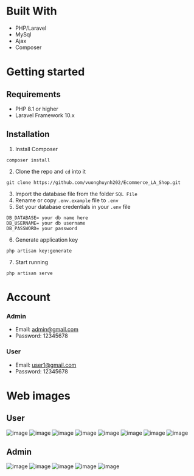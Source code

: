 # Built With
- PHP/Laravel
- MySql
- Ajax
- Composer
# Getting started
## Requirements
- PHP 8.1 or higher
- Laravel Framework 10.x
## Installation
1. Install Composer
```
composer install
```
2. Clone the repo and `cd` into it
```
git clone https://github.com/vuonghuynh202/Ecommerce_LA_Shop.git
```
3. Import the database file from the folder `SQL File`
4. Rename or copy `.env.example` file to `.env`
5. Set your database credentials in your `.env` file
```
DB_DATABASE= your db name here
DB_USERNAME= your db username
DB_PASSWORD= your password
```
6. Generate application key
```
php artisan key:generate
```
7. Start running
```
php artisan serve
```
# Account
### Admin
- Email: admin@gmail.com
- Password: 12345678
### User
- Email: user1@gmail.com
- Password: 12345678

# Web images
## User
![image](https://github.com/user-attachments/assets/91025076-e5cc-4bca-bbad-ad83a5726dff)
![image](https://github.com/user-attachments/assets/cec97133-15c6-4513-88a2-b8ac399f97cd)
![image](https://github.com/user-attachments/assets/fca5b583-d11d-46c2-ab1c-d307d03ed875)
![image](https://github.com/user-attachments/assets/189f7ab1-3388-4ad9-b98d-084aec7791cf)
![image](https://github.com/user-attachments/assets/aa9ed55d-f567-4d02-9d4b-90d55ed5e1f1)
![image](https://github.com/user-attachments/assets/0679a735-9d38-4156-b6df-1201a6b3efea)
![image](https://github.com/user-attachments/assets/94987cce-422f-42a8-90b4-a716a8eed8ba)
![image](https://github.com/user-attachments/assets/4a4750bb-4737-441d-893d-fbdefdf37b9c)

## Admin
![image](https://github.com/user-attachments/assets/916b0706-a668-4093-b052-91952ed9a548)
![image](https://github.com/user-attachments/assets/97c95559-fe2c-4eff-a71c-55a3ef6ca69e)
![image](https://github.com/user-attachments/assets/c24cf88d-4a79-4e43-8801-081791f13a6a)
![image](https://github.com/user-attachments/assets/7ed41521-184b-4bb1-9c9a-9b7f2a9ba487)
![image](https://github.com/user-attachments/assets/662b496c-5d1d-41ad-9543-6a7b38bfe3c3)





